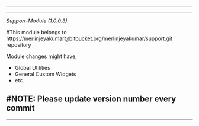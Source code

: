 * * * * * * * * * * * * * * * * * * * * * * * * * * * * * * * * * * * * * * * * * * * * * * * * * * * * * *
-----------------------------------------------------------------------------------------------------------

*Support-Module (1.0.0.3)*

#This module belongs to https://merlinjeyakumar@bitbucket.org/merlinjeyakumar/support.git repository

Module changes might have,
 - Global Utilities
 - General Custom Widgets
 - etc.
 
 #NOTE: Please update version number every commit
-----------------------------------------------------------------------------------------------------------
* * * * * * * * * * * * * * * * * * * * * * * * * * * * * * * * * * * * * * * * * * * * * * * * * * * * * * 


 
